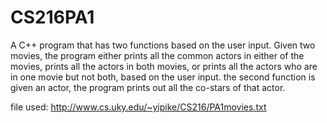 # CS216PA1

A C++ program that has two functions based on the user input. Given two movies, the program either
prints all the common actors in either of the movies, prints all the actors in both movies, or
prints all the actors who are in one movie but not both, based on the user input. the second function is given
an actor, the program prints out all the co-stars of that actor.

file used:
http://www.cs.uky.edu/~yipike/CS216/PA1movies.txt
